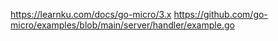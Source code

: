 https://learnku.com/docs/go-micro/3.x
https://github.com/go-micro/examples/blob/main/server/handler/example.go
